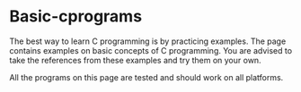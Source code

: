 # Basic-cprograms
The best way to learn C programming is by practicing examples. The page contains examples on basic concepts of C programming. You are advised to take the references from these examples and try them on your own.

All the programs on this page are tested and should work on all platforms.
